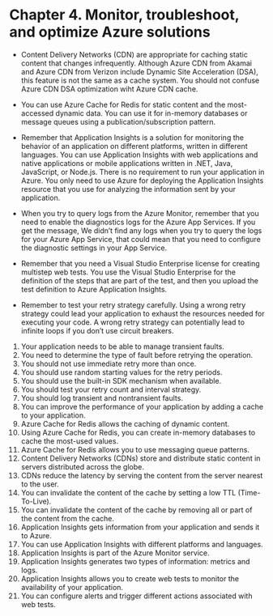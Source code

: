 # Chapter 4. Monitor, troubleshoot, and optimize Azure solutions

- Content Delivery Networks (CDN) are appropriate for caching static content that changes infrequently. Although Azure CDN from Akamai and Azure CDN from Verizon include Dynamic Site Acceleration (DSA), this feature is not the same as a cache system. You should not confuse Azure CDN DSA optimization wiht Azure CDN cache.

- You can use Azure Cache for Redis for static content and the most-accessed dynamic data. You can use it for in-memory databases or message queues using a publication/subscription pattern.

- Remember that Application Insights is a solution for monitoring the behavior of an application on different platforms, written in different languages. You can use Application Insights with web applications and native applications or mobile applications written in .NET, Java, JavaScript, or Node.js. There is no requirement to run your application in Azure. You only need to use Azure for deploying the Application Insights resource that you use for analyzing the information sent by your application.

- When you try to query logs from the Azure Monitor, remember that you need to enable the diagnostics logs for the Azure App Services. If you get the message, We didn’t find any logs when you try to query the logs for your Azure App Service, that could mean that you need to configure the diagnostic settings in your App Service.

- Remember that you need a Visual Studio Enterprise license for creating multistep web tests. You use the Visual Studio Enterprise for the definition of the steps that are part of the test, and then you upload the test definition to Azure Application Insights.

- Remember to test your retry strategy carefully. Using a wrong retry strategy could lead your application to exhaust the resources needed for executing your code. A wrong retry strategy can potentially lead to infinite loops if you don’t use circuit breakers.

1. Your application needs to be able to manage transient faults.
2. You need to determine the type of fault before retrying the operation. 
3. You should not use immediate retry more than once. 
4. You should use random starting values for the retry periods. 
5. You should use the built-in SDK mechanism when available. 
6. You should test your retry count and interval strategy. 
7. You should log transient and nontransient faults. 
8. You can improve the performance of your application by adding a cache to your application. 
9. Azure Cache for Redis allows the caching of dynamic content. 
10. Using Azure Cache for Redis, you can create in-memory databases to cache the most-used values. 
11. Azure Cache for Redis allows you to use messaging queue patterns. 
12. Content Delivery Networks (CDNs) store and distribute static content in servers distributed across the globe. 
13. CDNs reduce the latency by serving the content from the server nearest to the user.
14. You can invalidate the content of the cache by setting a low TTL (Time-To-Live). 
15. You can invalidate the content of the cache by removing all or part of the content from the cache. 
16. Application Insights gets information from your application and sends it to Azure. 
17. You can use Application Insights with different platforms and languages. 
18. Application Insights is part of the Azure Monitor service.
19. Application Insights generates two types of information: metrics and logs. 
20. Application Insights allows you to create web tests to monitor the availability of your application. 
21. You can configure alerts and trigger different actions associated with web tests.
